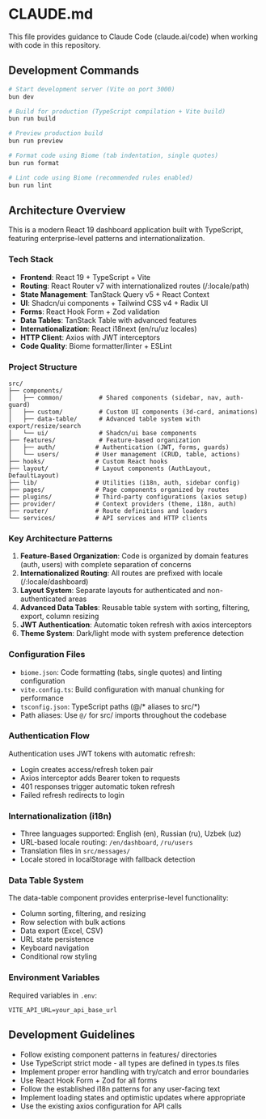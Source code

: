 # CLAUDE.md

This file provides guidance to Claude Code (claude.ai/code) when working with code in this repository.

## Development Commands

```bash
# Start development server (Vite on port 3000)
bun dev

# Build for production (TypeScript compilation + Vite build)
bun run build

# Preview production build
bun run preview

# Format code using Biome (tab indentation, single quotes)
bun run format

# Lint code using Biome (recommended rules enabled)
bun run lint
```

## Architecture Overview

This is a modern React 19 dashboard application built with TypeScript, featuring enterprise-level patterns and internationalization.

### Tech Stack
- **Frontend**: React 19 + TypeScript + Vite
- **Routing**: React Router v7 with internationalized routes (/:locale/path)
- **State Management**: TanStack Query v5 + React Context
- **UI**: Shadcn/ui components + Tailwind CSS v4 + Radix UI
- **Forms**: React Hook Form + Zod validation
- **Data Tables**: TanStack Table with advanced features
- **Internationalization**: React i18next (en/ru/uz locales)
- **HTTP Client**: Axios with JWT interceptors
- **Code Quality**: Biome formatter/linter + ESLint

### Project Structure

```
src/
├── components/
│   ├── common/          # Shared components (sidebar, nav, auth-guard)
│   ├── custom/          # Custom UI components (3d-card, animations)
│   ├── data-table/      # Advanced table system with export/resize/search
│   └── ui/              # Shadcn/ui base components
├── features/            # Feature-based organization
│   ├── auth/           # Authentication (JWT, forms, guards)
│   └── users/          # User management (CRUD, table, actions)
├── hooks/              # Custom React hooks
├── layout/             # Layout components (AuthLayout, DefaultLayout)
├── lib/                # Utilities (i18n, auth, sidebar config)
├── pages/              # Page components organized by routes
├── plugins/            # Third-party configurations (axios setup)
├── provider/           # Context providers (theme, i18n, auth)
├── router/             # Route definitions and loaders
└── services/           # API services and HTTP clients
```

### Key Architecture Patterns

1. **Feature-Based Organization**: Code is organized by domain features (auth, users) with complete separation of concerns
2. **Internationalized Routing**: All routes are prefixed with locale (/:locale/dashboard)
3. **Layout System**: Separate layouts for authenticated and non-authenticated areas
4. **Advanced Data Tables**: Reusable table system with sorting, filtering, export, column resizing
5. **JWT Authentication**: Automatic token refresh with axios interceptors
6. **Theme System**: Dark/light mode with system preference detection

### Configuration Files

- `biome.json`: Code formatting (tabs, single quotes) and linting configuration
- `vite.config.ts`: Build configuration with manual chunking for performance
- `tsconfig.json`: TypeScript paths (@/* aliases to src/*)
- Path aliases: Use `@/` for src/ imports throughout the codebase

### Authentication Flow

Authentication uses JWT tokens with automatic refresh:
- Login creates access/refresh token pair
- Axios interceptor adds Bearer token to requests
- 401 responses trigger automatic token refresh
- Failed refresh redirects to login

### Internationalization (i18n)

- Three languages supported: English (en), Russian (ru), Uzbek (uz)
- URL-based locale routing: `/en/dashboard`, `/ru/users`
- Translation files in `src/messages/`
- Locale stored in localStorage with fallback detection

### Data Table System

The data-table component provides enterprise-level functionality:
- Column sorting, filtering, and resizing
- Row selection with bulk actions
- Data export (Excel, CSV)
- URL state persistence
- Keyboard navigation
- Conditional row styling

### Environment Variables

Required variables in `.env`:
```
VITE_API_URL=your_api_base_url
```

## Development Guidelines

- Follow existing component patterns in features/ directories
- Use TypeScript strict mode - all types are defined in types.ts files
- Implement proper error handling with try/catch and error boundaries
- Use React Hook Form + Zod for all forms
- Follow the established i18n patterns for any user-facing text
- Implement loading states and optimistic updates where appropriate
- Use the existing axios configuration for API calls
